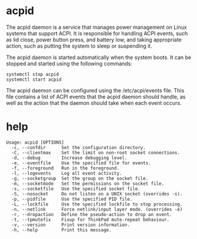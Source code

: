# acpid

The acpid daemon is a service that manages power management on Linux systems that support ACPI. It is responsible for handling ACPI events, such as lid close, power button press, and battery low, and taking appropriate action, such as putting the system to sleep or suspending it.


The acpid daemon is started automatically when the system boots. It can be stopped and started using the following commands:

```
systemctl stop acpid
systemctl start acpid
```

The acpid daemon can be configured using the /etc/acpi/events file. This file contains a list of ACPI events that the acpid daemon should handle, as well as the action that the daemon should take when each event occurs.


# help 

```
Usage: acpid [OPTIONS]
  -c, --confdir      Set the configuration directory.
  -C, --clientmax    Set the limit on non-root socket connections.
  -d, --debug        Increase debugging level.
  -e, --eventfile    Use the specified file for events.
  -f, --foreground   Run in the foreground.
  -l, --logevents    Log all event activity.
  -g, --socketgroup  Set the group on the socket file.
  -m, --socketmode   Set the permissions on the socket file.
  -s, --socketfile   Use the specified socket file.
  -S, --nosocket     Do not listen on a UNIX socket (overrides -s).
  -p, --pidfile      Use the specified PID file.
  -L, --lockfile     Use the specified lockfile to stop processing.
  -n, --netlink      Force netlink/input layer mode. (overrides -e)
  -r, --dropaction   Define the pseudo-action to drop an event.
  -t, --tpmutefix    Fixup for ThinkPad mute-repeat behaviour.
  -v, --version      Print version information.
  -h, --help         Print this message.
  ```

